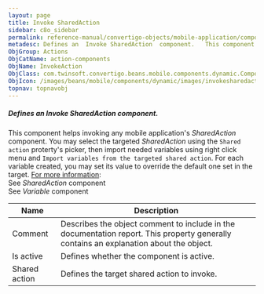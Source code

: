 ```yaml
---
layout: page
title: Invoke SharedAction
sidebar: c8o_sidebar
permalink: reference-manual/convertigo-objects/mobile-application/components/action-components/invoke-sharedaction/
metadesc: Defines an  Invoke SharedAction  component.   This component helps invoking any mobile application's  SharedAction  component. You may select the targ
ObjGroup: Actions
ObjCatName: action-components
ObjName: InvokeAction
ObjClass: com.twinsoft.convertigo.beans.mobile.components.dynamic.ComponentManager$1
ObjIcon: /images/beans/mobile/components/dynamic/images/invokesharedaction_color_32x32.png
topnav: topnavobj
---
```

##### Defines an <i>Invoke SharedAction</i> component. 
 This component helps invoking any mobile application's <i>SharedAction</i> component.
You may select the targeted <i>SharedAction</i> using the <code>Shared action</code> proterty's picker, then import needed variables using right click menu and <code>Import variables from the targeted shared action</code>.
For each variable created, you may set its value to override the default one set in the target.
<u>For more information</u>:<br>See <i>SharedAction</i> component<br>See <i>Variable</i> component

Name | Description 
--- | ---
Comment | Describes the object comment to include in the documentation report.  This property generally contains an explanation about the object. 
Is active | Defines whether the component is active. 
Shared action | Defines the target shared action to invoke. 

